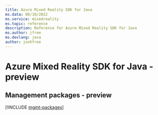 ```yaml
---
title: Azure Mixed Reality SDK for Java
ms.data: 08/10/2022
ms.service: mixedreality
ms.topic: reference
description: Reference for Azure Mixed Reality SDK for Java
ms.author: jfree
ms.devlang: java
author: joshfree
---
```

# Azure Mixed Reality SDK for Java - preview

## Management packages - preview
[!INCLUDE [mgmt-packages](mixed-reality-mgmt-index.md)]